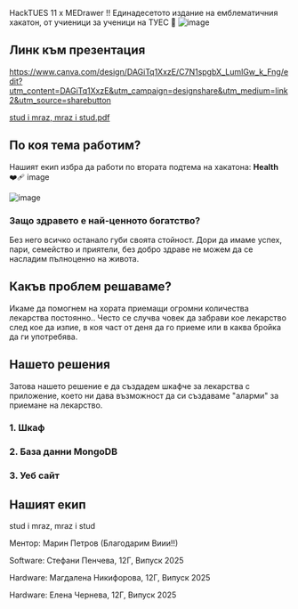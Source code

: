 HackTUES 11 x MEDrawer !!
Единадесетото издание на емблематичния хакатон, от учиеници за ученици на ТУЕС 💓
![image](https://github.com/user-attachments/assets/c5d06abc-1f9b-4b9d-a303-0b356c4ee6e4)


## Линк към презентация
https://www.canva.com/design/DAGiTq1XxzE/C7N1spgbX_LumlGw_k_Fng/edit?utm_content=DAGiTq1XxzE&utm_campaign=designshare&utm_medium=link2&utm_source=sharebutton

[stud i mraz, mraz i stud.pdf](https://github.com/user-attachments/files/19398436/stud.i.mraz.mraz.i.stud.pdf)

## По коя тема работим?
Нашият екип избра да работи по втората подтема на хакатона: **Health** ❤️‍🩹 image

![image](https://github.com/user-attachments/assets/658ee0fc-86a2-4afb-b34d-d77cc5457385)

### Защо здравето е най-ценното богатство?
Без него всичко останало губи своята стойност. Дори да имаме успех, пари, семейство и приятели, без добро здраве не можем да се насладим пълноценно на живота.

## Какъв проблем решаваме?
Икаме да помогнем на хората приемащи огромни количества лекарства постоянно.. Често се случва човек да забрави кое лекарство след кое да изпие, в коя част от деня да го приеме или в каква бройка да ги употребява.

## Нашето решения
Затова нашето решение е да създадем шкафче за лекарства с приложение, което ни дава възможност да си създаваме "аларми" за приемане на лекарство.

### 1. Шкаф

### 2. База данни MongoDB

### 3. Уеб сайт

## Нашият екип
stud i mraz, mraz i stud

Ментор: Марин Петров (Благодарим Виии!!)

Software: Стефани Пенчева, 12Г, Випуск 2025

Hardware: Магдалена Никифорова, 12Г, Випуск 2025

Hardware: Елена Чернева, 12Г, Випуск 2025

